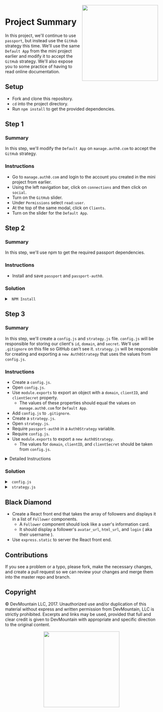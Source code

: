 <img src="https://devmounta.in/img/logowhiteblue.png" width="250" align="right">

# Project Summary

In this project, we'll continue to use `passport`, but instead use the `GitHub` strategy this time. We'll use the same `Default App` from the mini project earlier and modify it to accept the `GitHub` strategy. We'll also expose you to some practice of having to read online documentation. 

## Setup

* Fork and clone this repository.
* `cd` into the project directory.
* Run `npm install` to get the provided dependencies.

## Step 1

### Summary

In this step, we'll modify the `Default App` on `manage.auth0.com` to accept the `GitHub` strategy.

### Instructions

* Go to `manage.auth0.com` and login to the account you created in the mini project from earlier.
* Using the left navigation bar, click on `connections` and then click on `social`.
* Turn on the `GitHub` slider.
* Under `Permissions` select `read:user`.
* At the top of the same modal, click on `Clients`.
* Turn on the slider for the `Default App`.

## Step 2

### Summary 

In this step, we'll use npm to get the required passport dependencies.

### Instructions

* Install and save `passport` and `passport-auth0`.

### Solution

<details>

<summary> <code> NPM Install </code> </summary>

```
npm install --save passport passport-auth0
```

</details>

## Step 3

### Summary

In this step, we'll create a `config.js` and `strategy.js` file. `config.js` will be responsible for storing our client's `id`, `domain`, and `secret`. We'll use `.gitignore` on this file so GitHub can't see it. `strategy.js` will be responsible for creating and exporting a `new Auth0Strategy` that uses the values from `config.js`.

### Instructions

* Create a `config.js`.
* Open `config.js`.
* Use `module.exports` to export an object with a `domain`, `clientID`, and `clientSecret` property.
  * The values of these properties should equal the values on `manage.auth0.com` for `Default App`.
* Add `config.js` to `.gitignore`.
* Create a `strategy.js`.
* Open `strategy.js`.
* Require `passport-auth0` in a `Auth0Strategy` variable.
* Require `config.js`.
* Use `module.exports` to export a `new Auth0Strategy`.
  * The values for `domain`, `clientID`, and `clientSecret` should be taken from `config.js`.

<details>

<summary> Detailed Instructions </summary>

<br />



</details>

### Solution

<details>

<summary> <code> config.js </code> </summary>

```js
module.exports = {
  domain:       '...',
  clientID:     '...',
  clientSecret: '...',
};
```

</details>

<details>

<summary> <code> strategy.js </code> </summary>

```js
const Auth0Strategy = require('passport-auth0');
const config = require(`${__dirname}/config.js`);
const { domain, clientID, clientSecret } = config;

module.exports = new Auth0Strategy({
   domain:       domain,
   clientID:     clientID,
   clientSecret: clientSecret,
   callbackURL:  '/login'
  },
  function(accessToken, refreshToken, extraParams, profile, done) {
    // accessToken is the token to call Auth0 API (not needed in the most cases)
    // extraParams.id_token has the JSON Web Token
    // profile has all the information from the user
    return done(null, profile);
  }
);
```

</details>

## Black Diamond

* Create a React front end that takes the array of followers and displays it in a list of `Follower` components.
  * A `Follower` component should look like a user's information card.
  * It should display a follower's `avatar_url`, `html_url`, and `login` ( aka their username ). 
* Use `express.static` to server the React front end.

## Contributions

If you see a problem or a typo, please fork, make the necessary changes, and create a pull request so we can review your changes and merge them into the master repo and branch.

## Copyright

© DevMountain LLC, 2017. Unauthorized use and/or duplication of this material without express and written permission from DevMountain, LLC is strictly prohibited. Excerpts and links may be used, provided that full and clear credit is given to DevMountain with appropriate and specific direction to the original content.

<p align="center">
<img src="https://devmounta.in/img/logowhiteblue.png" width="250">
</p>


